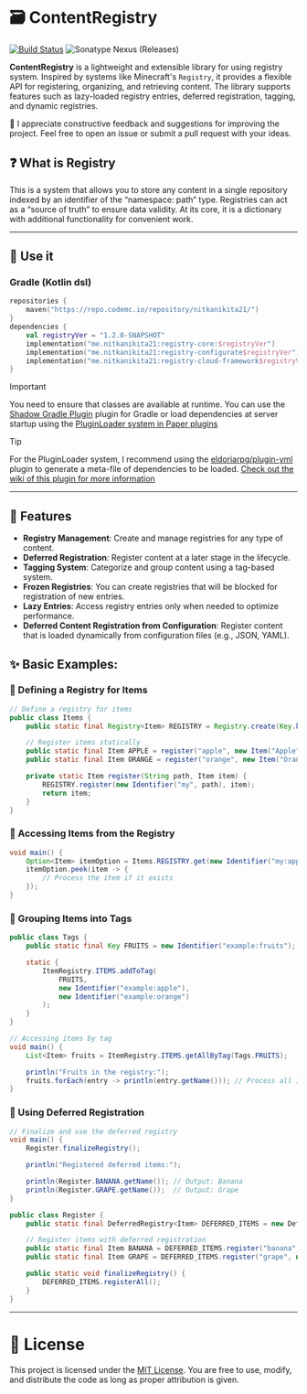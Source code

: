 # 🗃️ ContentRegistry
[![Build Status](https://ci.codemc.io/job/nitkanikita21/job/ContentRegistry/badge/icon)](https://ci.codemc.io/job/nitkanikita21/job/ContentRegistry/)
![Sonatype Nexus (Releases)](https://img.shields.io/nexus/r/me.nitkanikita21/registry-core?server=https%3A%2F%2Frepo.codemc.io)

**ContentRegistry** is a lightweight and extensible library for using registry system. Inspired by systems like
Minecraft's `Registry`, it provides a flexible API for registering, organizing, and retrieving content. The library
supports features such as lazy-loaded registry entries, deferred registration, tagging, and dynamic registries.

🙂 I appreciate constructive feedback and suggestions for improving the project. Feel free to open an issue or submit a
pull request with your ideas.

## ❓ What is Registry

This is a system that allows you to store any content in a single repository indexed by an identifier of the “namespace:
path” type. Registries can act as a “source of truth” to ensure data validity. At its core, it is a dictionary with
additional functionality for convenient work.

---

## 📌 Use it

### Gradle (Kotlin dsl)

```kt
repositories {
    maven("https://repo.codemc.io/repository/nitkanikita21/")
}
dependencies {
    val registryVer = "1.2.0-SNAPSHOT"
    implementation("me.nitkanikita21:registry-core:$registryVer")
    implementation("me.nitkanikita21:registry-configurate$registryVer") // SpongePowered/Configurate integration
    implementation("me.nitkanikita21:registry-cloud-framework$registryVer") // Cloud Command Framework integration
}
```

> [!IMPORTANT]  
> You need to ensure that classes are available at runtime. You can use
> the [Shadow Gradle Plugin](https://gradleup.com/shadow/) plugin for Gradle or load
> dependencies at server startup using
> the [PluginLoader system in Paper plugins](https://docs.papermc.io/paper/dev/getting-started/paper-plugins#loaders)

> [!TIP]
> For the PluginLoader system, I recommend using the [eldoriarpg/plugin-yml](https://github.com/eldoriarpg/plugin-yml) plugin to generate a meta-file of
> dependencies to be loaded. [Check out the wiki of this plugin for more information](https://github.com/eldoriarpg/plugin-yml/wiki/Plugin-Libraries-JSON)
---

## 🧩 Features

* **Registry Management**: Create and manage registries for any type of content.
* **Deferred Registration**: Register content at a later stage in the lifecycle.
* **Tagging System**: Categorize and group content using a tag-based system.
* **Frozen Registries**: You can create registries that will be blocked for registration of new entries.
* **Lazy Entries**: Access registry entries only when needed to optimize performance.
* **Deferred Content Registration from Configuration**: Register content that is loaded dynamically from
  configuration files (e.g., JSON, YAML).

## ✨ Basic Examples:

### 🔹 Defining a Registry for Items

```java
// Define a registry for items
public class Items {
    public static final Registry<Item> REGISTRY = Registry.create(Key.key("my:items"));

    // Register items statically
    public static final Item APPLE = register("apple", new Item("Apple"));
    public static final Item ORANGE = register("orange", new Item("Orange"));

    private static Item register(String path, Item item) {
        REGISTRY.register(new Identifier("my", path), item);
        return item;
    }
}
```

### 🔹 Accessing Items from the Registry

```java
void main() {
    Option<Item> itemOption = Items.REGISTRY.get(new Identifier("my:apple")); // vavr option
    itemOption.peek(item -> {
        // Process the item if it exists
    });
}
```

### 🔹 Grouping Items into Tags

```java
public class Tags {
    public static final Key FRUITS = new Identifier("example:fruits");

    static {
        ItemRegistry.ITEMS.addToTag(
            FRUITS,
            new Identifier("example:apple"),
            new Identifier("example:orange")
        );
    }
}

// Accessing items by tag
void main() {
    List<Item> fruits = ItemRegistry.ITEMS.getAllByTag(Tags.FRUITS);

    println("Fruits in the registry:");
    fruits.forEach(entry -> println(entry.getName())); // Process all items with tag FRUIT
}
```

### 🔹 Using Deferred Registration

```java
// Finalize and use the deferred registry
void main() {
    Register.finalizeRegistry();

    println("Registered deferred items:");

    println(Register.BANANA.getName()); // Output: Banana
    println(Register.GRAPE.getName());  // Output: Grape
}

public class Register {
    public static final DeferredRegistry<Item> DEFERRED_ITEMS = new DeferredRegistry<>("my", ItemRegistry.ITEMS);

    // Register items with deferred registration
    public static final Item BANANA = DEFERRED_ITEMS.register("banana", new Item("Banana"));
    public static final Item GRAPE = DEFERRED_ITEMS.register("grape", new Item("Grape"));

    public static void finalizeRegistry() {
        DEFERRED_ITEMS.registerAll();
    }
}
```

---
# 📜 License

This project is licensed under the [MIT License](./LICENSE). You are free to use, modify, and distribute the code as
long as proper attribution is given. 
